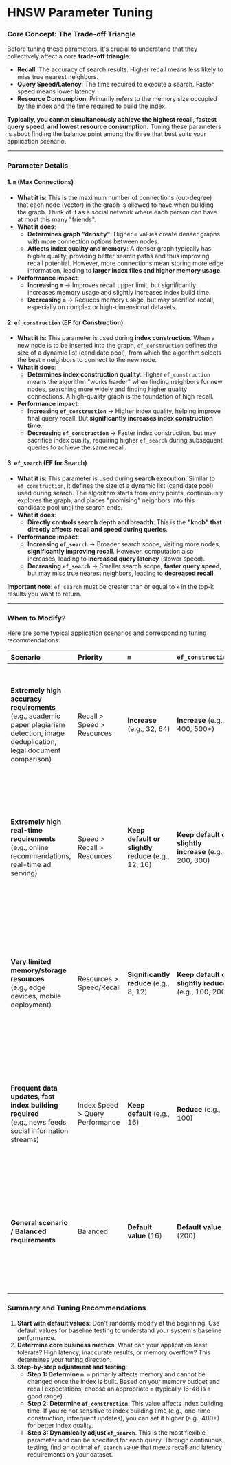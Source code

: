 # HNSW Parameter Tuning

### Core Concept: The Trade-off Triangle

Before tuning these parameters, it's crucial to understand that they collectively affect a core **trade-off triangle**:

*   **Recall**: The accuracy of search results. Higher recall means less likely to miss true nearest neighbors.
*   **Query Speed/Latency**: The time required to execute a search. Faster speed means lower latency.
*   **Resource Consumption**: Primarily refers to the memory size occupied by the index and the time required to build the index.

**Typically, you cannot simultaneously achieve the highest recall, fastest query speed, and lowest resource consumption.** Tuning these parameters is about finding the balance point among the three that best suits your application scenario.

---

### Parameter Details

#### 1. `m` (Max Connections)

*   **What it is**: This is the maximum number of connections (out-degree) that each node (vector) in the graph is allowed to have when building the graph. Think of it as a social network where each person can have at most this many "friends".
*   **What it does**:
    *   **Determines graph "density"**: Higher `m` values create denser graphs with more connection options between nodes.
    *   **Affects index quality and memory**: A denser graph typically has higher quality, providing better search paths and thus improving recall potential. However, more connections mean storing more edge information, leading to **larger index files and higher memory usage**.
*   **Performance impact**:
    *   **Increasing `m`** → Improves recall upper limit, but significantly increases memory usage and slightly increases index build time.
    *   **Decreasing `m`** → Reduces memory usage, but may sacrifice recall, especially on complex or high-dimensional datasets.

#### 2. `ef_construction` (EF for Construction)

*   **What it is**: This parameter is used during **index construction**. When a new node is to be inserted into the graph, `ef_construction` defines the size of a dynamic list (candidate pool), from which the algorithm selects the best `m` neighbors to connect to the new node.
*   **What it does**:
    *   **Determines index construction quality**: Higher `ef_construction` means the algorithm "works harder" when finding neighbors for new nodes, searching more widely and finding higher quality connections. A high-quality graph is the foundation of high recall.
*   **Performance impact**:
    *   **Increasing `ef_construction`** → Higher index quality, helping improve final query recall. But **significantly increases index construction time**.
    *   **Decreasing `ef_construction`** → Faster index construction, but may sacrifice index quality, requiring higher `ef_search` during subsequent queries to achieve the same recall.

#### 3. `ef_search` (EF for Search)

*   **What it is**: This parameter is used during **search execution**. Similar to `ef_construction`, it defines the size of a dynamic list (candidate pool) used during search. The algorithm starts from entry points, continuously explores the graph, and places "promising" neighbors into this candidate pool until the search ends.
*   **What it does**:
    *   **Directly controls search depth and breadth**: This is the **"knob" that directly affects recall and speed during queries**.
*   **Performance impact**:
    *   **Increasing `ef_search`** → Broader search scope, visiting more nodes, **significantly improving recall**. However, computation also increases, leading to **increased query latency** (slower speed).
    *   **Decreasing `ef_search`** → Smaller search scope, **faster query speed**, but may miss true nearest neighbors, leading to **decreased recall**.

**Important note**: `ef_search` must be greater than or equal to `k` in the top-k results you want to return.

---

### When to Modify?

Here are some typical application scenarios and corresponding tuning recommendations:

| Scenario | Priority | `m` | `ef_construction` | `ef_search` | Explanation |
| :--- | :--- | :--- | :--- | :--- | :--- |
| **Extremely high accuracy requirements**<br>(e.g., academic paper plagiarism detection, image deduplication, legal document comparison) | Recall > Speed > Resources | **Increase** (e.g., 32, 64) | **Increase** (e.g., 400, 500+) | **Significantly increase** (e.g., 100, 200+) | To avoid missing any similar items, sacrifice query speed and resources. First build a high-quality, high-density graph (`m` and `ef_construction`), then perform deep search during queries (`ef_search`). |
| **Extremely high real-time requirements**<br>(e.g., online recommendations, real-time ad serving) | Speed > Recall > Resources | **Keep default or slightly reduce** (e.g., 12, 16) | **Keep default or slightly increase** (e.g., 200, 300) | **Reduce** (e.g., 20, 30) | Prefer to sacrifice some accuracy to ensure low latency for user requests. `ef_search` is the most critical tuning knob and should be minimized while keeping recall within acceptable range. |
| **Very limited memory/storage resources**<br>(e.g., edge devices, mobile deployment) | Resources > Speed/Recall | **Significantly reduce** (e.g., 8, 12) | **Keep default or slightly reduce** (e.g., 100, 200) | **Adjust as needed** | `m` most directly affects memory usage. After reducing `m`, graph quality decreases, may need to appropriately increase `ef_search` to compensate for recall, which will make queries slower. This is a typical space-for-time trade-off. |
| **Frequent data updates, fast index building required**<br>(e.g., news feeds, social information streams) | Index Speed > Query Performance | **Keep default** (e.g., 16) | **Reduce** (e.g., 100) | **Adjust as needed** | `ef_construction` directly affects index build time. Reducing it allows new data to be indexed faster. But index quality decreases, may need higher `ef_search` to compensate for query recall. |
| **General scenario / Balanced requirements** | Balanced | **Default value** (16) | **Default value** (200) | **Default value** (50) | Default values are usually a good starting point that performs reasonably across various datasets. You can make fine adjustments based on your specific business and performance test results. |

### Summary and Tuning Recommendations

1.  **Start with default values**: Don't randomly modify at the beginning. Use default values for baseline testing to understand your system's baseline performance.
2.  **Determine core business metrics**: What can your application least tolerate? High latency, inaccurate results, or memory overflow? This determines your tuning direction.
3.  **Step-by-step adjustment and testing**:
    *   **Step 1: Determine `m`**. `m` primarily affects memory and cannot be changed once the index is built. Based on your memory budget and recall expectations, choose an appropriate `m` (typically 16-48 is a good range).
    *   **Step 2: Determine `ef_construction`**. This value affects index building time. If you're not sensitive to index building time (e.g., one-time construction, infrequent updates), you can set it higher (e.g., 400+) for better index quality.
    *   **Step 3: Dynamically adjust `ef_search`**. This is the most flexible parameter and can be specified for each query. Through continuous testing, find an optimal `ef_search` value that meets recall and latency requirements on your dataset.